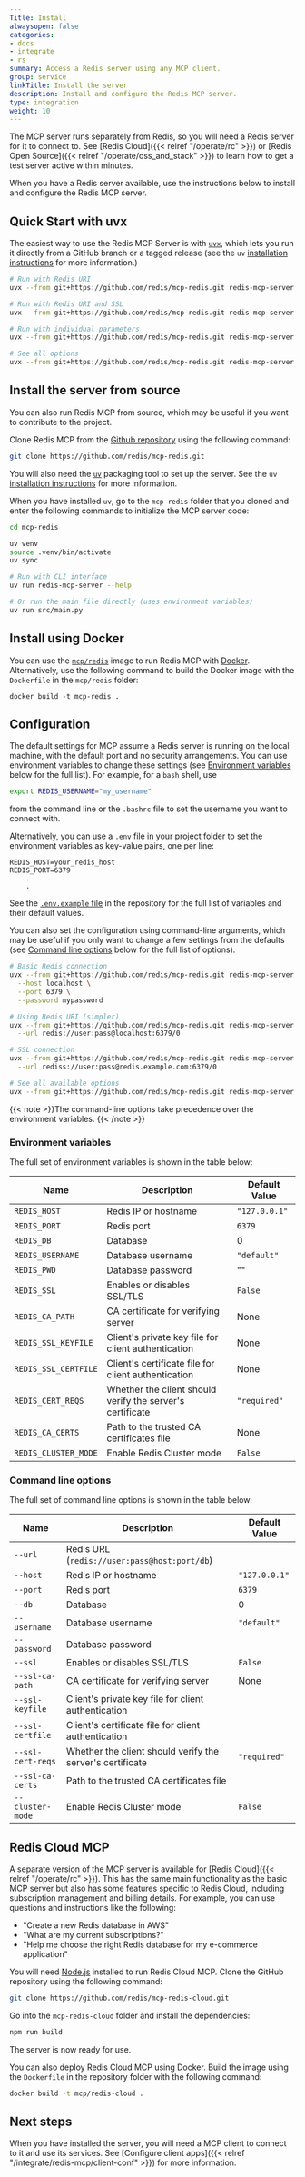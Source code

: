 ```yaml
---
Title: Install
alwaysopen: false
categories:
- docs
- integrate
- rs
summary: Access a Redis server using any MCP client.
group: service
linkTitle: Install the server
description: Install and configure the Redis MCP server.
type: integration
weight: 10
---
```


The MCP server runs separately from Redis, so you will need a
Redis server for it to connect to. See [Redis Cloud]({{< relref "/operate/rc" >}})
or [Redis Open Source]({{< relref "/operate/oss_and_stack" >}}) to learn
how to get a test server active within minutes.

When you have a Redis server available, use the instructions below to install and
configure the Redis MCP server.

## Quick Start with uvx

The easiest way to use the Redis MCP Server is with [`uvx`](https://docs.astral.sh/uv/guides/tools/),
which lets you run it directly from a GitHub branch or a tagged release (see the `uv`
[installation instructions](https://github.com/astral-sh/uv?tab=readme-ov-file#installation)
for more information.)

```bash
# Run with Redis URI
uvx --from git+https://github.com/redis/mcp-redis.git redis-mcp-server --url redis://localhost:6379/0

# Run with Redis URI and SSL 
uvx --from git+https://github.com/redis/mcp-redis.git redis-mcp-server --url "rediss://<USERNAME>:<PASSWORD>@<HOST>:<PORT>?ssl_cert_reqs=required&ssl_ca_certs=<PATH_TO_CERT>"

# Run with individual parameters
uvx --from git+https://github.com/redis/mcp-redis.git redis-mcp-server --host localhost --port 6379 --password mypassword

# See all options
uvx --from git+https://github.com/redis/mcp-redis.git redis-mcp-server --help
```

## Install the server from source

You can also run Redis MCP from source, which may be useful if you want to
contribute to the project.

Clone Redis MCP from the
[Github repository](https://github.com/redis/mcp-redis) using the following
command:

```bash
git clone https://github.com/redis/mcp-redis.git
```

You will also need the [`uv`](https://github.com/astral-sh/uv) packaging
tool to set up the server. See the `uv`
[installation instructions](https://github.com/astral-sh/uv?tab=readme-ov-file#installation)
for more information.

When you have installed `uv`, go to the `mcp-redis` folder that you cloned and
enter the following commands to initialize the MCP server code:

```bash
cd mcp-redis

uv venv
source .venv/bin/activate
uv sync

# Run with CLI interface
uv run redis-mcp-server --help

# Or run the main file directly (uses environment variables)
uv run src/main.py
```

## Install using Docker

You can use the [`mcp/redis`](https://hub.docker.com/r/mcp/redis)
image to run Redis MCP with [Docker](https://www.docker.com/).
Alternatively, use the following
command to build the Docker image with the `Dockerfile` in the
`mcp/redis` folder:

```
docker build -t mcp-redis .
```

## Configuration

The default settings for MCP assume a Redis server is running on the
local machine, with the default port and no security arrangements.
You can use environment variables to change these settings
(see [Environment variables](#environment-variables) below for the full list).
For example, for a `bash` shell, use

```bash
export REDIS_USERNAME="my_username"
```

from the command line or the `.bashrc` file to set the username you want
to connect with.

Alternatively, you can use a `.env` file in your project folder to set the
environment variables as key-value pairs, one per line:

```
REDIS_HOST=your_redis_host
REDIS_PORT=6379
    .
    .
```

See the [`.env.example` file](https://github.com/redis/mcp-redis/blob/main/.env.example)
in the repository for the full list of variables and their default values.

You can also set the configuration using command-line arguments, which
may be useful if you only want to change a few settings from the defaults
(see [Command line options](#command-line-options) below for the full list
of options).

```bash
# Basic Redis connection
uvx --from git+https://github.com/redis/mcp-redis.git redis-mcp-server \
  --host localhost \
  --port 6379 \
  --password mypassword

# Using Redis URI (simpler)
uvx --from git+https://github.com/redis/mcp-redis.git redis-mcp-server \
  --url redis://user:pass@localhost:6379/0

# SSL connection
uvx --from git+https://github.com/redis/mcp-redis.git redis-mcp-server \
  --url rediss://user:pass@redis.example.com:6379/0

# See all available options
uvx --from git+https://github.com/redis/mcp-redis.git redis-mcp-server --help
```

{{< note >}}The command-line options take precedence over the environment variables.
{{< /note >}}

### Environment variables

The full set of environment variables is shown in the table below:

| Name                 | Description                 | Default Value |
|----------------------|-----------------------------|---------------|
| `REDIS_HOST`         | Redis IP or hostname   | `"127.0.0.1"` |
| `REDIS_PORT`         | Redis port         | `6379`        |
| `REDIS_DB`           | Database | 0 |
| `REDIS_USERNAME`     | Database username   | `"default"`   |
| `REDIS_PWD`          | Database password       | ""            |
| `REDIS_SSL`          | Enables or disables SSL/TLS    | `False`       |
| `REDIS_CA_PATH`      | CA certificate for verifying server   | None  |
| `REDIS_SSL_KEYFILE`  | Client's private key file for client authentication       | None          |
| `REDIS_SSL_CERTFILE` | Client's certificate file for client authentication       | None          |
| `REDIS_CERT_REQS`    | Whether the client should verify the server's certificate | `"required"`  |
| `REDIS_CA_CERTS`     | Path to the trusted CA certificates file                  | None          |
| `REDIS_CLUSTER_MODE` | Enable Redis Cluster mode                                 | `False`       |

### Command line options

The full set of command line options is shown in the table below:

| Name                 | Description     | Default Value |
|----------------------|-----------------|---------------|
| `--url`              | Redis URL (`redis://user:pass@host:port/db`)   |  |
| `--host`             | Redis IP or hostname   | `"127.0.0.1"` |
| `--port`             | Redis port         | `6379`        |
| `--db`               | Database | 0 |
| `--username`         | Database username   | `"default"`   |
| `--password`         | Database password       | |
| `--ssl`              | Enables or disables SSL/TLS    | `False`       |
| `--ssl-ca-path`          | CA certificate for verifying server   | None  |
| `--ssl-keyfile`      | Client's private key file for client authentication   |    |
| `--ssl-certfile`     | Client's certificate file for client authentication   |   |
| `--ssl-cert-reqs`        | Whether the client should verify the server's certificate   | `"required"`  |
| `--ssl-ca-certs`         | Path to the trusted CA certificates file   |   |
| `--cluster-mode`     | Enable Redis Cluster mode    | `False`       |

## Redis Cloud MCP

A separate version of the MCP server is available for
[Redis Cloud]({{< relref "/operate/rc" >}}). This has the same main
functionality as the basic MCP server but also has some features
specific to Redis Cloud, including subscription management and
billing details. For example, you can use questions and instructions
like the following:

-   "Create a new Redis database in AWS"
-   "What are my current subscriptions?"
-   "Help me choose the right Redis database for my e-commerce application"

You will need [Node.js](https://nodejs.org/en) installed to run Redis Cloud MCP.
Clone the GitHub repository using the following command:

```bash
git clone https://github.com/redis/mcp-redis-cloud.git
```

Go into the `mcp-redis-cloud` folder and install the dependencies:

```bash
npm run build
```

The server is now ready for use.

You can also deploy Redis Cloud MCP using Docker. Build the image
using the `Dockerfile` in the repository folder with the following
command:

```bash
docker build -t mcp/redis-cloud .
```

## Next steps

When you have installed the server, you will need a MCP client to
connect to it and use its services. See
[Configure client apps]({{< relref "/integrate/redis-mcp/client-conf" >}})
for more information.
